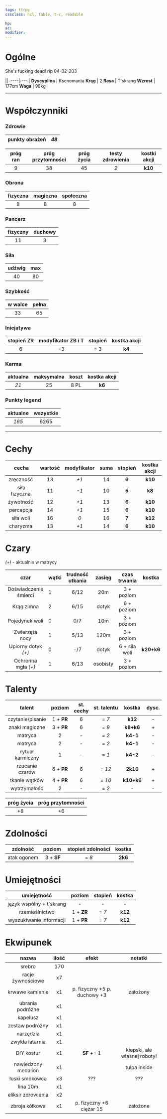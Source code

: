 ```yaml
---
tags: ttrpg
cssclass: hcl, table, t-c, readable

hp: 
ac: 
modifier: 
---
```


# Ogólne

She's fucking dead!
rip 04-02-203

||
:----|:---:|
**Dyscyplina** | Ksenomanta
**Krąg** | 2
**Rasa** | T'skrang
**Wzrost** | 177cm
**Waga** | 98kg

---
# Współczynniki

### Zdrowie 

punkty obrażeń | *48* | 
:---:|:---:|

próg ran | próg przytomności | próg życia | testy zdrowienia | kostki akcji |
:---:|:---:|:---:|:---:|:---:|
9 | 38 | 45 | *2* | **k10** |

### Obrona
fizyczna | magiczna | społeczna |
:---:|:---:|:---:|
|8|8|8|

### Pancerz
fizyczny | duchowy | 
:---:|:---:|
| 11 | 3 |

### Siła
udźwig | max |
:---:|:---:|
40 | 80 |

### Szybkość
w walce | pełna |
:---:|:---:|
33 | 65 |

### Inicjatywa
stopień ZR | modyfikator ZB i T | stopień | kostka akcji |
:---:|:---:|:---:|:---:|
6 | *-3* | = 3 | **k4** |

### Karma
aktualna | maksymalna | koszt | kostka akcji |
:---:|:---:|:---:|:---:|
*21* | 25 | 8 PL | **k6** |

### Punkty legend
aktualne | wszystkie |
:---:|:---:|
*165*  | 6265 |

---
# Cechy

cecha | wartość | modyfikator | suma | stopień | kostka akcji |
:---:|:----:|:----:|:---:|:---:|:---:|
zręczność | 13 | *+1* | 14 | **6** | **k10** |
siła fizyczna | 11 | *-1* | 10 | **5** | **k8** |
żywotność | 12 | *+1* | 13 | **6** | **k10** |
percepcja | 14 | *+1* | 15 | **6** | **k10** |
siła woli | 16 | *0* | 16 | **7** | **k12** |
charyzma | 13 | *+1* | 14 | **6** | **k10** |


# Czary
*(+)* - aktualnie w matrycy

czar | wątki | trudność utkania | zasięg | czas trwania | kostka |
:--:|-----|:------:|:---:|:---:|:---:|
Doświadczenie śmierci| 1 | 6/12 | 20m | 3 + poziom |
Krąg zimna | 2 | 6/15 | dotyk | 6 + poziom |
Pojedynek woli | 0 | 0/7  | 10m | 3 + poziom |
Zwierzęta nocy | 1 | 5/13 | 120m | 3 + poziom |
Upiorny dotyk *(+)* | 0 | -/7 | dotyk | 6 + siła woli | **k20+k6** |
Ochronna mgła *(+)* | 1 | 6/13 | osobisty | 3 + poziom |

# Talenty

talent | poziom | st. cechy | st. talentu | kostka | dysc. | akcja | karma | wycz. |
:---:|:---:|:---:|:---:|:---:|:---:|:---:|:---:|:---:|
czytanie/pisanie | 1 + **PR** | 6 | = *7* | **k12** | - | + | - | - | 
znaki magiczne | 3 + **PR** | 6 | = *9* | **k8+k6** | + | + | - | - |
matryca | 2 | - | = *2* | **k4-1** | - | nd | - | - |
matryca | 2 | - | = *2* | **k4-1** | - | nd | - | - |
rytuał karmiczny | 1 | - | = *1* | **k4-2** | - | nd | - | - |
rzucanie czarów | 6 + **PR** | 6 | = *12* | **2k10** | + | + | - | - |
tkanie wątków | 4 + **PR** | 6 | = *10* | **k10+k6** | + | + | - | - |
wytrzymałość | 2 | - | = *2*  | - | - | nd | - | - |

 próg życia  | próg przytomności |
 :---:|:---:|
 +8 | +6 |
# Zdolności
zdolność | poziom | stopień zdolności | kostka |
:---:|:---:|:---:|:---:|
atak ogonem | 3 + **SF** | = *8* | **2k6** | 

# Umiejętności
umiejętność | poziom | stopień | kostka | 
:---:|:---:|:---:|:---:|
język wspólny + t'skrang | - | - | - |
rzemieślnictwo | 1 + **ZR** | = *7* | **k12** |
wyszukiwanie informacji | 1 + **PR** | = *7* | **k12**

# Ekwipunek
nazwa | ilość | efekt | notatki |
:---:|:---:|:---:|:---:|
srebro | 170 | | |
racje żywnościowe | x7 | | |
krwawe kamienie | x1 | p. fizyczny +5 p. duchowy +3 | założony |
ubrania podróżne | x1 | | |
kapelusz | x1 | | | 
zestaw podróżny | x1 | | |
narzędzia | x1 | | |
zwykła latarnia | x1 | | |
DIY kostur | x1 | **SF** += 1 | kiepski, ale własnej roboty!
nawiedzony medalion | x1 | | tulpa inside |
łuski smokowca| x3 | ??? | ??? |
lina 10m | x1 | | |
eliksir zdrowienia | x2 | | |
zbroja kółkowa | x1 | p. fizyczny +6 ciężar 15 | założone |

